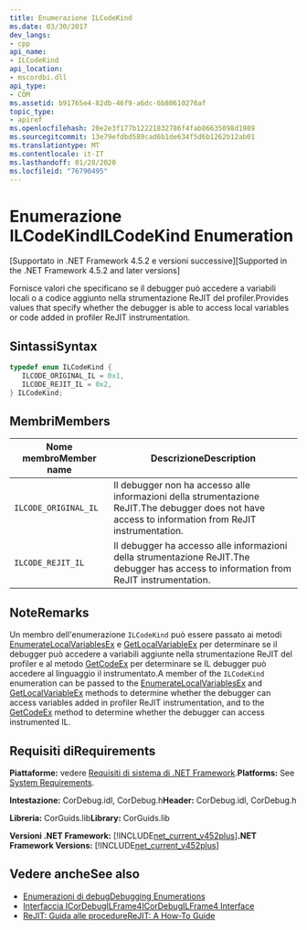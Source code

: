```yaml
---
title: Enumerazione ILCodeKind
ms.date: 03/30/2017
dev_langs:
- cpp
api_name:
- ILCodeKind
api_location:
- mscordbi.dll
api_type:
- COM
ms.assetid: b91765e4-82db-46f9-a6dc-6b80610276af
topic_type:
- apiref
ms.openlocfilehash: 20e2e3f177b12221832786f4fab86635098d1989
ms.sourcegitcommit: 13e79efdbd589cad6b1de634f5d6b1262b12ab01
ms.translationtype: MT
ms.contentlocale: it-IT
ms.lasthandoff: 01/28/2020
ms.locfileid: "76790495"
---
```

# <a name="ilcodekind-enumeration"></a><span data-ttu-id="a6654-102">Enumerazione ILCodeKind</span><span class="sxs-lookup"><span data-stu-id="a6654-102">ILCodeKind Enumeration</span></span>
<span data-ttu-id="a6654-103">[Supportato in .NET Framework 4.5.2 e versioni successive]</span><span class="sxs-lookup"><span data-stu-id="a6654-103">[Supported in the .NET Framework 4.5.2 and later versions]</span></span>  
  
 <span data-ttu-id="a6654-104">Fornisce valori che specificano se il debugger può accedere a variabili locali o a codice aggiunto nella strumentazione ReJIT del profiler.</span><span class="sxs-lookup"><span data-stu-id="a6654-104">Provides values that specify whether the debugger is able to access local variables or code added in profiler ReJIT instrumentation.</span></span>  
  
## <a name="syntax"></a><span data-ttu-id="a6654-105">Sintassi</span><span class="sxs-lookup"><span data-stu-id="a6654-105">Syntax</span></span>  
  
```cpp
typedef enum ILCodeKind {  
   ILCODE_ORIGINAL_IL = 0x1,  
   ILCODE_REJIT_IL = 0x2,  
} ILCodeKind;  
```  
  
## <a name="members"></a><span data-ttu-id="a6654-106">Membri</span><span class="sxs-lookup"><span data-stu-id="a6654-106">Members</span></span>  
  
|<span data-ttu-id="a6654-107">Nome membro</span><span class="sxs-lookup"><span data-stu-id="a6654-107">Member name</span></span>|<span data-ttu-id="a6654-108">Descrizione</span><span class="sxs-lookup"><span data-stu-id="a6654-108">Description</span></span>|  
|-----------------|-----------------|  
|`ILCODE_ORIGINAL_IL`|<span data-ttu-id="a6654-109">Il debugger non ha accesso alle informazioni della strumentazione ReJIT.</span><span class="sxs-lookup"><span data-stu-id="a6654-109">The debugger does not have access to information from ReJIT instrumentation.</span></span>|  
|`ILCODE_REJIT_IL`|<span data-ttu-id="a6654-110">Il debugger ha accesso alle informazioni della strumentazione ReJIT.</span><span class="sxs-lookup"><span data-stu-id="a6654-110">The debugger has access to information from ReJIT instrumentation.</span></span>|  
  
## <a name="remarks"></a><span data-ttu-id="a6654-111">Note</span><span class="sxs-lookup"><span data-stu-id="a6654-111">Remarks</span></span>  
 <span data-ttu-id="a6654-112">Un membro dell'enumerazione `ILCodeKind` può essere passato ai metodi [EnumerateLocalVariablesEx](icordebugilframe4-enumeratelocalvariablesex-method.md) e [GetLocalVariableEx](icordebugilframe4-getlocalvariableex-method.md) per determinare se il debugger può accedere a variabili aggiunte nella strumentazione ReJIT del profiler e al metodo [GetCodeEx](icordebugilframe4-getcodeex-method.md) per determinare se IL debugger può accedere al linguaggio il instrumentato.</span><span class="sxs-lookup"><span data-stu-id="a6654-112">A member of the `ILCodeKind` enumeration can be passed to the [EnumerateLocalVariablesEx](icordebugilframe4-enumeratelocalvariablesex-method.md) and [GetLocalVariableEx](icordebugilframe4-getlocalvariableex-method.md) methods to determine whether the debugger can access variables added in profiler ReJIT instrumentation, and to the [GetCodeEx](icordebugilframe4-getcodeex-method.md) method to determine whether the debugger can access instrumented IL.</span></span>  
  
## <a name="requirements"></a><span data-ttu-id="a6654-113">Requisiti di</span><span class="sxs-lookup"><span data-stu-id="a6654-113">Requirements</span></span>  
 <span data-ttu-id="a6654-114">**Piattaforme:** vedere [Requisiti di sistema di .NET Framework](../../../../docs/framework/get-started/system-requirements.md).</span><span class="sxs-lookup"><span data-stu-id="a6654-114">**Platforms:** See [System Requirements](../../../../docs/framework/get-started/system-requirements.md).</span></span>  
  
 <span data-ttu-id="a6654-115">**Intestazione:** CorDebug.idl, CorDebug.h</span><span class="sxs-lookup"><span data-stu-id="a6654-115">**Header:** CorDebug.idl, CorDebug.h</span></span>  
  
 <span data-ttu-id="a6654-116">**Libreria:** CorGuids.lib</span><span class="sxs-lookup"><span data-stu-id="a6654-116">**Library:** CorGuids.lib</span></span>  
  
 <span data-ttu-id="a6654-117">**Versioni .NET Framework:** [!INCLUDE[net_current_v452plus](../../../../includes/net-current-v452plus-md.md)]</span><span class="sxs-lookup"><span data-stu-id="a6654-117">**.NET Framework Versions:** [!INCLUDE[net_current_v452plus](../../../../includes/net-current-v452plus-md.md)]</span></span>  
  
## <a name="see-also"></a><span data-ttu-id="a6654-118">Vedere anche</span><span class="sxs-lookup"><span data-stu-id="a6654-118">See also</span></span>

- [<span data-ttu-id="a6654-119">Enumerazioni di debug</span><span class="sxs-lookup"><span data-stu-id="a6654-119">Debugging Enumerations</span></span>](debugging-enumerations.md)
- [<span data-ttu-id="a6654-120">Interfaccia ICorDebugILFrame4</span><span class="sxs-lookup"><span data-stu-id="a6654-120">ICorDebugILFrame4 Interface</span></span>](icordebugilframe4-interface.md)
- [<span data-ttu-id="a6654-121">ReJIT: Guida alle procedure</span><span class="sxs-lookup"><span data-stu-id="a6654-121">ReJIT: A How-To Guide</span></span>](https://docs.microsoft.com/archive/blogs/davbr/rejit-a-how-to-guide)
